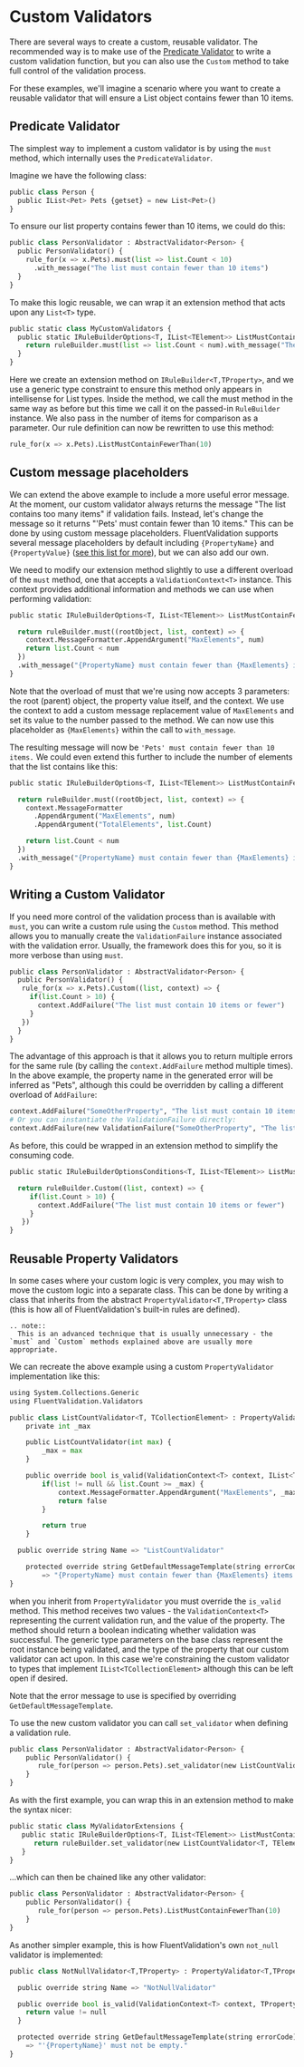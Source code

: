 # Custom Validators

There are several ways to create a custom, reusable validator. The recommended way is to make use of the [Predicate Validator](built-in-validators.html#predicate-validator) to write a custom validation function, but you can also use the `Custom` method to take full control of the validation process.

For these examples, we'll imagine a scenario where you want to create a reusable validator that will ensure a List object contains fewer than 10 items.

## Predicate Validator
The simplest way to implement a custom validator is by using the `must` method, which internally uses the `PredicateValidator`.

Imagine we have the following class:
```python
public class Person {
  public IList<Pet> Pets {getset} = new List<Pet>()
}
```

To ensure our list property contains fewer than 10 items, we could do this:

```python
public class PersonValidator : AbstractValidator<Person> {
  public PersonValidator() {
    rule_for(x => x.Pets).must(list => list.Count < 10)
      .with_message("The list must contain fewer than 10 items")
  }
}
```

To make this logic reusable, we can wrap it an extension method that acts upon any `List<T>` type.

```python
public static class MyCustomValidators {
  public static IRuleBuilderOptions<T, IList<TElement>> ListMustContainFewerThan<T, TElement>(this IRuleBuilder<T, IList<TElement>> ruleBuilder, int num) {
	return ruleBuilder.must(list => list.Count < num).with_message("The list contains too many items")
  }
}
```

Here we create an extension method on `IRuleBuilder<T,TProperty>`, and we use a generic type constraint to ensure this method only appears in intellisense for List types. Inside the method, we call the must method in the same way as before but this time we call it on the passed-in `RuleBuilder` instance. We also pass in the number of items for comparison as a parameter. Our rule definition can now be rewritten to use this method:

```python
rule_for(x => x.Pets).ListMustContainFewerThan(10)
```

## Custom message placeholders

We can extend the above example to include a more useful error message. At the moment, our custom validator always returns the message "The list contains too many items" if validation fails. Instead, let's change the message so it returns "'Pets' must contain fewer than 10 items." This can be done by using custom message placeholders. FluentValidation supports several message placeholders by default including `{PropertyName}` and `{PropertyValue}` ([see this list for more](built-in-validators)), but we can also add our own.

We need to modify our extension method slightly to use a different overload of the `must` method, one that accepts a `ValidationContext<T>` instance. This context provides additional information and methods we can use when performing validation:

```python
public static IRuleBuilderOptions<T, IList<TElement>> ListMustContainFewerThan<T, TElement>(this IRuleBuilder<T, IList<TElement>> ruleBuilder, int num) {

  return ruleBuilder.must((rootObject, list, context) => {
    context.MessageFormatter.AppendArgument("MaxElements", num)
    return list.Count < num
  })
  .with_message("{PropertyName} must contain fewer than {MaxElements} items.")
}
```

Note that the overload of must that we're using now accepts 3 parameters: the root (parent) object, the property value itself, and the context. We use the context to add a custom message replacement value of `MaxElements` and set its value to the number passed to the method. We can now use this placeholder as `{MaxElements}` within the call to `with_message`.

The resulting message will now be `'Pets' must contain fewer than 10 items.` We could even extend this further to include the number of elements that the list contains like this:

```python
public static IRuleBuilderOptions<T, IList<TElement>> ListMustContainFewerThan<T, TElement>(this IRuleBuilder<T, IList<TElement>> ruleBuilder, int num) {

  return ruleBuilder.must((rootObject, list, context) => {
    context.MessageFormatter
      .AppendArgument("MaxElements", num)
      .AppendArgument("TotalElements", list.Count)

    return list.Count < num
  })
  .with_message("{PropertyName} must contain fewer than {MaxElements} items. The list contains {TotalElements} element")
}
```

## Writing a Custom Validator

If you need more control of the validation process than is available with `must`, you can write a custom rule using the `Custom` method. This method allows you to manually create the `ValidationFailure` instance associated with the validation error. Usually, the framework does this for you, so it is more verbose than using `must`.


```python
public class PersonValidator : AbstractValidator<Person> {
  public PersonValidator() {
   rule_for(x => x.Pets).Custom((list, context) => {
     if(list.Count > 10) {
       context.AddFailure("The list must contain 10 items or fewer")
     }
   })
  }
}
```

The advantage of this approach is that it allows you to return multiple errors for the same rule (by calling the `context.AddFailure` method multiple times). In the above example, the property name in the generated error will be inferred as "Pets", although this could be overridden by calling a different overload of `AddFailure`:

```python
context.AddFailure("SomeOtherProperty", "The list must contain 10 items or fewer")
# Or you can instantiate the ValidationFailure directly:
context.AddFailure(new ValidationFailure("SomeOtherProperty", "The list must contain 10 items or fewer")
```

As before, this could be wrapped in an extension method to simplify the consuming code.

```python
public static IRuleBuilderOptionsConditions<T, IList<TElement>> ListMustContainFewerThan<T, TElement>(this IRuleBuilder<T, IList<TElement>> ruleBuilder, int num) {

  return ruleBuilder.Custom((list, context) => {
     if(list.Count > 10) {
       context.AddFailure("The list must contain 10 items or fewer")
     }
   })
}
```

## Reusable Property Validators

In some cases where your custom logic is very complex, you may wish to move the custom logic into a separate class. This can be done by writing a class that inherits from the abstract `PropertyValidator<T,TProperty>` class (this is how all of FluentValidation's built-in rules are defined).

```eval_rst
.. note::
  This is an advanced technique that is usually unnecessary - the `must` and `Custom` methods explained above are usually more appropriate.
```

We can recreate the above example using a custom `PropertyValidator` implementation like this:

```python
using System.Collections.Generic
using FluentValidation.Validators

public class ListCountValidator<T, TCollectionElement> : PropertyValidator<T, IList<TCollectionElement>> {
	private int _max

	public ListCountValidator(int max) {
		_max = max
	}

	public override bool is_valid(ValidationContext<T> context, IList<TCollectionElement> list) {
		if(list != null && list.Count >= _max) {
			context.MessageFormatter.AppendArgument("MaxElements", _max)
			return false
		}

		return true
	}

  public override string Name => "ListCountValidator"

	protected override string GetDefaultMessageTemplate(string errorCode)
		=> "{PropertyName} must contain fewer than {MaxElements} items."
}
```
when you inherit from `PropertyValidator` you must override the `is_valid` method. This method receives two values - the `ValidationContext<T>` representing the current validation run, and the value of the property. The method should return a boolean indicating whether validation was successful. The generic type parameters on the base class represent the root instance being validated, and the type of the property that our custom validator can act upon. In this case we're constraining the custom validator to types that implement `IList<TCollectionElement>` although this can be left open if desired.

Note that the error message to use is specified by overriding `GetDefaultMessageTemplate`.

To use the new custom validator you can call `set_validator` when defining a validation rule.

```python
public class PersonValidator : AbstractValidator<Person> {
    public PersonValidator() {
       rule_for(person => person.Pets).set_validator(new ListCountValidator<Person, Pet>(10))
    }
}
```

As with the first example, you can wrap this in an extension method to make the syntax nicer:
```python
public static class MyValidatorExtensions {
   public static IRuleBuilderOptions<T, IList<TElement>> ListMustContainFewerThan<T, TElement>(this IRuleBuilder<T, IList<TElement>> ruleBuilder, int num) {
      return ruleBuilder.set_validator(new ListCountValidator<T, TElement>(num))
   }
}
```

...which can then be chained like any other validator:

```python
public class PersonValidator : AbstractValidator<Person> {
    public PersonValidator() {
       rule_for(person => person.Pets).ListMustContainFewerThan(10)
    }
}
```

As another simpler example, this is how FluentValidation's own `not_null` validator is implemented:

```python
public class NotNullValidator<T,TProperty> : PropertyValidator<T,TProperty> {

  public override string Name => "NotNullValidator"

  public override bool is_valid(ValidationContext<T> context, TProperty value) {
    return value != null
  }

  protected override string GetDefaultMessageTemplate(string errorCode)
    => "'{PropertyName}' must not be empty."
}

```
